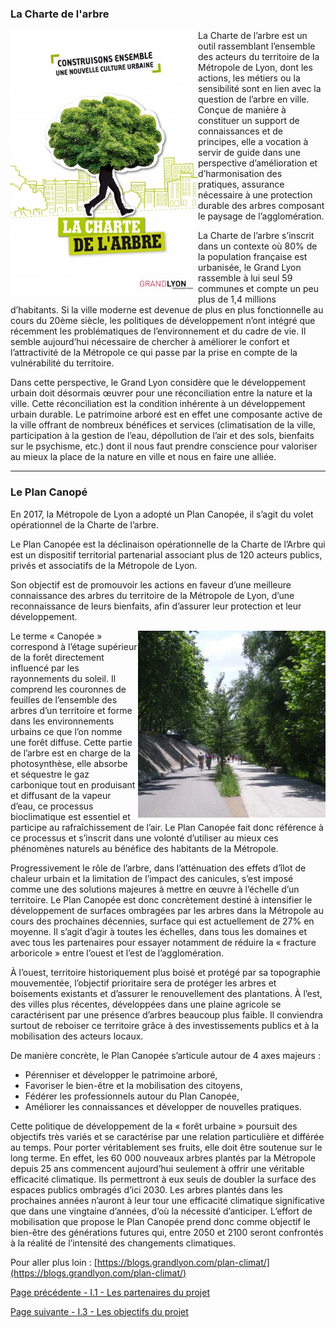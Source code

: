 ### La Charte de l'arbre

<img align="left" src="chartedelarbre.jpg" width="300">

La Charte de l’arbre est un outil rassemblant l’ensemble des acteurs du territoire de la Métropole de Lyon, dont les actions, les métiers ou la sensibilité sont en lien avec la question de l’arbre en ville. Conçue de manière à constituer un support de connaissances et de principes, elle a vocation à servir de guide dans une perspective d’amélioration et d’harmonisation des pratiques, assurance nécessaire à une protection durable des arbres composant le paysage de l’agglomération.

La Charte de l’arbre s’inscrit dans un contexte où 80% de la population française est urbanisée, le Grand Lyon rassemble à lui seul 59 communes et compte un peu plus de 1,4 millions d’habitants. Si la ville moderne est devenue de plus en plus fonctionnelle au cours du 20ème siècle, les politiques de développement n’ont intégré que récemment les problématiques de l’environnement et du cadre de vie. Il semble aujourd’hui nécessaire de chercher à améliorer le confort et l’attractivité de la Métropole ce qui passe par la prise en compte de la vulnérabilité du territoire.

Dans cette perspective, le Grand Lyon considère que le développement urbain doit désormais œuvrer pour une réconciliation entre la nature et la ville. Cette réconciliation est la condition inhérente à un développement urbain durable. Le patrimoine arboré est en effet une composante active de la ville offrant de nombreux bénéfices et services (climatisation de la ville, participation à la gestion de l’eau, dépollution de l’air et des sols, bienfaits sur le psychisme, etc.) dont il nous faut prendre conscience pour valoriser au mieux la place de la nature en ville et nous en faire une alliée.

<!-- Pour aller plus loin : [https://www.grandlyon.com/fileadmin/user_upload/media/pdf/environnement/arbres/20111214_gl_chartearbre.pdf](https://www.grandlyon.com/fileadmin/user_upload/media/pdf/environnement/arbres/20111214_gl_chartearbre.pdf) -->


***






### Le Plan Canopé


En 2017, la Métropole de Lyon a adopté un Plan Canopée, il s’agit du volet opérationnel de la Charte de l’arbre.

Le Plan Canopée est la déclinaison opérationnelle de la Charte de l’Arbre qui est un dispositif territorial partenarial associant plus de 120 acteurs publics, privés et associatifs de la Métropole de Lyon.

Son objectif est de promouvoir les actions en faveur d’une meilleure connaissance des arbres du territoire de la Métropole de Lyon, d’une reconnaissance de leurs bienfaits, afin d’assurer leur protection et leur développement.

<img align="right" src="arbresville.jpg" width="300">

Le terme « Canopée » correspond à l’étage supérieur de la forêt directement influencé par les rayonnements du soleil. Il comprend les couronnes de feuilles de l’ensemble des arbres d’un territoire et forme dans les environnements urbains ce que l’on nomme une forêt diffuse. Cette partie de l’arbre est en charge de la photosynthèse, elle absorbe et séquestre le gaz carbonique tout en produisant et diffusant de la vapeur d’eau, ce processus bioclimatique est essentiel et participe au rafraîchissement de l’air. Le Plan Canopée fait donc référence à ce processus et s’inscrit dans une volonté d’utiliser au mieux ces phénomènes naturels au bénéfice des habitants de la Métropole.


Progressivement le rôle de l’arbre, dans l’atténuation des effets d’îlot de chaleur urbain et la limitation de l’impact des canicules, s’est imposé comme une des solutions majeures à mettre en œuvre à l’échelle d’un territoire. Le Plan Canopée est donc concrètement destiné à intensifier le développement de surfaces ombragées par les arbres dans la Métropole au cours des prochaines décennies, surface qui est actuellement de 27% en moyenne. Il s’agit d’agir à toutes les échelles, dans tous les domaines et avec tous les partenaires pour essayer notamment de réduire la « fracture arboricole » entre l’ouest et l’est de l’agglomération.

À l’ouest, territoire historiquement plus boisé et protégé par sa topographie mouvementée, l’objectif prioritaire sera de protéger les arbres et boisements existants et d’assurer le renouvellement des plantations.
À l’est, des villes plus récentes, développées dans une plaine agricole se caractérisent par une présence d’arbres beaucoup plus faible. Il conviendra surtout de reboiser ce territoire grâce à des investissements publics et à la mobilisation des acteurs locaux.

De manière concrète, le Plan Canopée s’articule autour de 4 axes majeurs :

* Pérenniser et développer le patrimoine arboré,
* Favoriser le bien-être et la mobilisation des citoyens,
* Fédérer les professionnels autour du Plan Canopée,
* Améliorer les connaissances et développer de nouvelles pratiques.
 

Cette politique de développement de la « forêt urbaine » poursuit des objectifs très variés et se caractérise par une relation particulière et différée au temps. Pour porter véritablement ses fruits, elle doit être soutenue sur le long terme. En effet, les 60 000 nouveaux arbres plantés par la Métropole depuis 25 ans commencent aujourd’hui seulement à offrir une véritable efficacité climatique. Ils permettront à eux seuls de doubler la surface des espaces publics ombragés d’ici 2030. Les arbres plantés dans les prochaines années n’auront à leur tour une efficacité climatique significative que dans une vingtaine d’années, d’où la nécessité d’anticiper. L’effort de mobilisation que propose le Plan Canopée prend donc comme objectif le bien-être des générations futures qui, entre 2050 et 2100 seront confrontés à la réalité de l’intensité des changements climatiques.

Pour aller plus loin : [https://blogs.grandlyon.com/plan-climat/](https://blogs.grandlyon.com/plan-climat/)



[Page précédente - I.1 - Les partenaires du projet](Partenaires_projet)

[Page suivante - I.3 - Les objectifs du projet](Objectifs_projet)